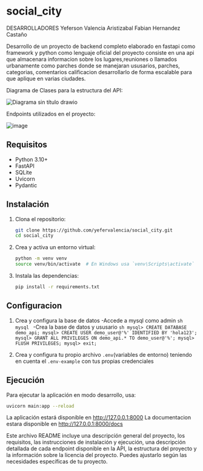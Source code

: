 # social_city

DESARROLLADORES
Yeferson Valencia Aristizabal
Fabian Hernandez Castaño

Desarrollo de un proyecto de backend completo elaborado en fastapi como framework y python como lenguaje oficial del proyecto
consiste en una api que almacenara informacion sobre los lugares,reuniones o llamados urbanamente como parches donde se manejaran ususarios, parches, categorias, comentarios calificacion desarrollarlo de forma escalable para que aplique en varias ciudades.

Diagrama de Clases para la estructura del API:

![Diagrama sin título drawio](https://github.com/yefervalencia/social_city/assets/123003082/df5b3edf-d7ea-40c4-b4e4-52ca9654a0a0)


Endpoints utilizados en el proyecto:

![image](https://github.com/yefervalencia/social_city/assets/123003082/30f84f55-9fe7-4d32-85db-e1ac9734e5a4)


## Requisitos

- Python 3.10+
- FastAPI
- SQLite
- Uvicorn
- Pydantic

## Instalación

1. Clona el repositorio:
    ```sh
    git clone https://github.com/yefervalencia/social_city.git
    cd social_city
    ```

2. Crea y activa un entorno virtual:
    ```sh
    python -m venv venv
    source venv/bin/activate  # En Windows usa `venv\Scripts\activate`
    ```

3. Instala las dependencias:
    ```sh
    pip install -r requirements.txt
    ```

## Configuracion

1. Crea y configura la base de datos
   -Accede a mysql como admin
       ```sh
       mysql
       ```
   -Crea la base de datos y ususario
       ```sh
       mysql> CREATE DATABASE demo_api;
       mysql> CREATE USER demo_user@'%' IDENTIFIED BY 'hola123';
       mysql> GRANT ALL PRIVILEGES ON demo_api.* TO demo_user@'%';
       mysql> FLUSH PRIVILEGES;
       mysql> exit;
       ```

2. Crea y configura tu propio archivo `.env`(variables de entorno) teniendo en cuenta el `.env-example` con tus propias credenciales

## Ejecución

Para ejecutar la aplicación en modo desarrollo, usa:

```sh
uvicorn main:app --reload
```

La aplicación estará disponible en http://127.0.0.1:8000
La documentacion estara disponible en http://127.0.0.1:8000/docs


Este archivo README incluye una descripción general del proyecto, los requisitos, las instrucciones de instalación y ejecución, una descripción detallada de cada endpoint disponible en la API, la estructura del proyecto y la información sobre la licencia del proyecto. Puedes ajustarlo según las necesidades específicas de tu proyecto.
